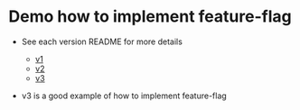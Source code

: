 # Demo how to implement feature-flag
- See each version README for more details
  - [v1](src/main/java/org/example/v1/README.md)
  - [v2](src/main/java/org/example/v2/README.md)
  - [v3](src/main/java/org/example/v3/README.md)

- v3 is a good example of how to implement feature-flag

